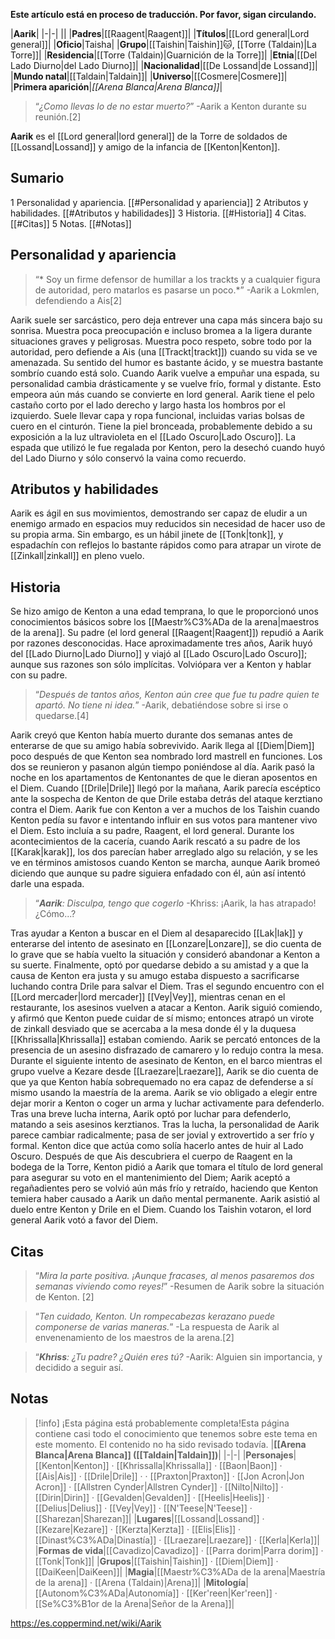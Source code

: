 **Este artículo está en proceso de traducción. Por favor, sigan circulando.**


|**Aarik**|
|-|-|
||
|**Padres**|[[Raagent\|Raagent]]|
|**Títulos**|[[Lord general\|Lord general]]|
|**Oficio**|Taisha|
|**Grupo**|[[Taishin\|Taishin]]🐱︎, [[Torre (Taldain)\|La Torre]]|
|**Residencia**|[[Torre (Taldain)\|Guarnición de la Torre]]|
|**Etnia**|[[Del Lado Diurno\|del Lado Diurno]]|
|**Nacionalidad**|[[De Lossand\|de Lossand]]|
|**Mundo natal**|[[Taldain\|Taldain]]|
|**Universo**|[[Cosmere\|Cosmere]]|
|**Primera aparición**|*[[Arena Blanca\|Arena Blanca]]*|

>“*¿Como llevas lo de no estar muerto?*”
\-Aarik a Kenton durante su reunión.[2]


**Aarik** es el [[Lord general\|lord general]] de la Torre de soldados de [[Lossand\|Lossand]] y amigo de la infancia de [[Kenton\|Kenton]].

## Sumario

1 Personalidad y apariencia. [[#Personalidad y apariencia]] 
2 Atributos y habilidades. [[#Atributos y habilidades]] 
3 Historia. [[#Historia]] 
4 Citas. [[#Citas]] 
5 Notas. [[#Notas]] 


## Personalidad y apariencia
>“* Soy un firme defensor de humillar a los trackts y a cualquier figura de autoridad, pero matarlos es pasarse un poco.*”
\-Aarik a Lokmlen, defendiendo a Ais[2]


Aarik suele ser sarcástico, pero deja entrever una capa más sincera bajo su sonrisa. Muestra poca preocupación e incluso bromea a la ligera durante situaciones graves y peligrosas. Muestra poco respeto, sobre todo por la autoridad, pero defiende a Ais (una [[Trackt\|trackt]]) cuando su vida se ve amenazada. Su sentido del humor es bastante ácido, y se muestra bastante sombrío cuando está solo. Cuando Aarik vuelve a empuñar una espada, su personalidad cambia drásticamente y se vuelve frío, formal y distante. Esto empeora aún más cuando se convierte en lord general.
Aarik tiene el pelo castaño corto por el lado derecho y largo hasta los hombros por el izquierdo. Suele llevar capa y ropa funcional, incluidas varias bolsas de cuero en el cinturón. Tiene la piel bronceada, probablemente debido a su exposición a la luz ultravioleta en el [[Lado Oscuro\|Lado Oscuro]]. La espada que utilizó le fue regalada por Kenton, pero la desechó cuando huyó del Lado Diurno y sólo conservó la vaina como recuerdo.

## Atributos y habilidades
Aarik es ágil en sus movimientos, demostrando ser capaz de eludir a un enemigo armado en espacios muy reducidos sin necesidad de hacer uso de su propia arma. Sin embargo, es un hábil jinete de [[Tonk\|tonk]], y espadachín  con reflejos lo bastante rápidos como para atrapar un virote de [[Zinkall\|zinkall]] en pleno vuelo.

## Historia
Se hizo amigo de Kenton a una edad temprana, lo que le proporcionó unos conocimientos básicos sobre los [[Maestr%C3%ADa de la arena\|maestros de la arena]]. Su padre (el lord general [[Raagent\|Raagent]]) repudió a Aarik por razones desconocidas. Hace aproximadamente tres años, Aarik huyó del [[Lado Diurno\|Lado Diurno]] y viajó al [[Lado Oscuro\|Lado Oscuro]]; aunque sus razones son sólo implícitas. Volviópara ver a Kenton y hablar con su padre.

>“*Después de tantos años, Kenton aún cree que fue tu padre quien te apartó. No tiene ni idea.*”
\-Aarik, debatiéndose sobre si irse o quedarse.[4]

Aarik creyó que Kenton había muerto durante dos semanas antes de enterarse de que su amigo había sobrevivido. Aarik llega al [[Diem\|Diem]] poco después de que Kenton sea nombrado lord mastrell en funciones. Los dos se reunieron y pasanon algún tiempo poniéndose al día. Aarik pasó la noche en los apartamentos de Kentonantes de que le dieran aposentos en el Diem. Cuando [[Drile\|Drile]] llegó por la mañana, Aarik parecía escéptico ante la sospecha de Kenton de que Drile estaba detrás del ataque kerztiano contra el Diem.
Aarik fue con Kenton a ver a muchos de los Taishin cuando Kenton pedía su favor e intentando influir en sus votos para mantener vivo el Diem. Esto incluía a su padre, Raagent, el lord general. Durante los acontecimientos de la cacería, cuando Aarik rescató a su padre de los [[Karak\|karak]], los dos parecían haber arreglado algo su relación, y se les ve en términos amistosos cuando Kenton se marcha, aunque Aarik bromeó diciendo que aunque su padre siguiera enfadado con él, aún así intentó darle una espada.

>“***Aarik**: Disculpa, tengo que cogerlo*
\-Khriss: ¡Aarik, la has atrapado! ¿Cómo...?


Tras ayudar a Kenton a buscar en el Diem al desaparecido [[Lak\|lak]] y enterarse del intento de asesinato en [[Lonzare\|Lonzare]], se dio cuenta de lo grave que se había vuelto la situación y consideró abandonar a Kenton a su suerte. Finalmente, optó por quedarse debido a su amistad y a que la causa de Kenton era justa y su amugo estaba dispuesto a sacrificarse luchando contra Drile para salvar el Diem.
Tras el segundo encuentro con el [[Lord mercader\|lord mercader]] [[Vey\|Vey]], mientras cenan en el restaurante, los asesinos vuelven a atacar a Kenton. Aarik siguió comiendo, y afirmó que Kenton puede cuidar de sí mismo; entonces atrapó un virote de zinkall desviado que se acercaba a la mesa donde él y la duquesa [[Khrissalla\|Khrissalla]] estaban comiendo. Aarik se percató entonces de la presencia de un asesino disfrazado de camarero y lo redujo contra la mesa.
Durante el siguiente intento de asesinato de Kenton, en el barco mientras el grupo vuelve a Kezare desde [[Lraezare\|Lraezare]], Aarik se dio cuenta de que ya que Kenton había sobrequemado no era capaz de defenderse a sí mismo usando la maestría de la arema. Aarik se vio obligado a elegir entre dejar morir a Kenton o coger un arma y luchar activamente para defenderlo. Tras una breve lucha interna, Aarik optó por luchar para defenderlo, matando a seis asesinos kerztianos. Tras la lucha, la personalidad de Aarik parece cambiar radicalmente; pasa de ser jovial y extrovertido a ser frío y formal. Kenton dice que actúa como solía hacerlo antes de huir al Lado Oscuro.
Después de que Ais descubriera el cuerpo de Raagent en la bodega de la Torre, Kenton pidió a Aarik que tomara el título de lord general para asegurar su voto en el mantenimiento del Diem; Aarik aceptó a regañadientes pero se volvió aún más frío y retraído, haciendo que Kenton temiera haber causado a Aarik un daño mental permanente.
Aarik asistió al duelo entre Kenton y Drile en el Diem. Cuando los Taishin votaron, el lord general Aarik votó a favor del Diem.

## Citas
>“*Mira la parte positiva. ¡Aunque fracases, al menos pasaremos dos semanas viviendo como reyes!*”
\-Resumen de Aarik sobre la situación de Kenton. [2]


>“*Ten cuidado, Kenton. Un rompecabezas kerazano puede componerse de varias maneras.*”
\-La respuesta de Aarik al envenenamiento de los maestros de la arena.[2]


>“***Khriss**: ¿Tu padre? ¿Quién eres tú?*
\-Aarik: Alguien sin importancia, y decidido a seguir así.


## Notas

> [!info] ¡Esta página está probablemente completa!Esta página contiene casi todo el conocimiento que tenemos sobre este tema en este momento.
El contenido no ha sido revisado todavía.
|**[[Arena Blanca\|Arena Blanca]] ([[Taldain\|Taldain]])**|
|-|-|
|**Personajes**|[[Kenton\|Kenton]] · [[Khrissalla\|Khrissalla]] · [[Baon\|Baon]] · [[Ais\|Ais]] · [[Drile\|Drile]] ·  · [[Praxton\|Praxton]] · [[Jon Acron\|Jon Acron]] · [[Allstren Cynder\|Allstren Cynder]] · [[Nilto\|Nilto]] · [[Dirin\|Dirin]] · [[Gevalden\|Gevalden]] · [[Heelis\|Heelis]] · [[Delius\|Delius]] · [[Vey\|Vey]] · [[N'Teese\|N'Teese]] · [[Sharezan\|Sharezan]]|
|**Lugares**|[[Lossand\|Lossand]] · [[Kezare\|Kezare]] · [[Kerzta\|Kerzta]] · [[Elis\|Elis]] · [[Dinast%C3%ADa\|Dinastía]] · [[Lraezare\|Lraezare]] · [[Kerla\|Kerla]]|
|**Formas de vida**|[[Cavadizo\|Cavadizo]] · [[Parra dorim\|Parra dorim]] · [[Tonk\|Tonk]]|
|**Grupos**|[[Taishin\|Taishin]] · [[Diem\|Diem]] · [[DaiKeen\|DaiKeen]]|
|**Magia**|[[Maestr%C3%ADa de la arena\|Maestría de la arena]] · [[Arena (Taldain)\|Arena]]|
|**Mitología**|[[Autonom%C3%ADa\|Autonomía]] · [[Ker'reen\|Ker'reen]] · [[Se%C3%B1or de la Arena\|Señor de la Arena]]|



https://es.coppermind.net/wiki/Aarik